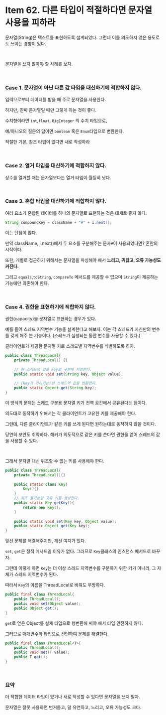 # Item 62. 다른 타입이 적절하다면 문자열 사용을 피하라



문자열(String)은 텍스트를 표현하도록 설계되었다. 그런데 이를 의도하지 않은 용도로도 쓰이는 경향이 있다.

<br>

문자열을 쓰지 않아야 할 사례를 보자.

<br>

### Case 1. 문자열이 아닌 다른 값 타입을 대신하기에 적합하지 않다.

입력으로부터 데이터를 받을 때 주로 문자열을 사용한다. 

하지만, 진짜 문자열일 때만 그렇게 하는 것이 좋다.

수치형이라면 `int`,`float`, `BigInteger` 의 수치 타입으로, 

예/아니오의 질문의 답이면 `boolean` 혹은 `Enum`타입으로 변환한다.

적절한 기본, 참조 타입이 없다면 새로 작성하라

<br>

### Case 2. 열거 타입을 대신하기에 적합하지 않다.

상수를 열거할 때는 문자열보다는 열거 타입이 월등히 낫다.

<br>

### Case 3. 혼합 타입을 대신하기에 적합하지 않다.

여러 요소가 혼합된 데이터를 하나의 문자열로 표현하는 것은 대체로 좋지 않다. 

```java
String compoundKey = className + "#" + i.next();
```

이는 단점이 많다. 

만약 className, i.next()에서 두 요소를 구분해주는 문자`#`이 사용되었다면? 혼란의 시작이다.

또한, 개별로 접근하기 위해서는 문자열을 파싱해야 해서 **느리고, 귀찮고, 오류 가능성도 커진다.**

그리고 `equals`,`toString`, `compareTo` 메서드를 제공할 수 없으며 `String`이 제공하는 기능에만 의존해야 한다.

<br>

### Case 4.  권한을 표현하기에 적합하지 않다.

권한(capacity)을 문자열로 표현하는 경우가 있다. 

예를 들어 스레드 지역변수 기능을 설계한다고 해보자. 이는 각 스레드가 자신만의 변수를 갖게 해주 는 기능이다. (스레드가 실행되는 동안 변수를 사용할 수 있다.)

클라이언트가 제공한 문자열 키로 스레드별 지역변수를 식별하도록 하자.

```java
public class ThreadLocal{
    private ThreadLocal() {}
    
    // 현 스레드의 값을 key로 구분해 저장한다.
    public static void set(String key, Object value);
    
    // (key가 가리키는)현 스레드의 값을 반환한다.
    public static Object get(String key);
}
```

이 방식의 문제는 스레드 구분용 문자열 키가 전역 공간에서 공유된다는 점이다. 

의도대로 동작하기 위해서는 각 클라이언트가 고유한 키를 제공해야 한다.

그런데, 다른 클라이언트가 같은 키를 쓰게 된다면 원하는대로 동작하지 않을 것이다. 

당연히 보안도 취약하다. 해커가 의도적으로 같은 키를 쓴다면 권한을 얻어 스레드의 값을 사용할 수 있다.

<br>

그래서 문자열 대신 위조할 수 없는 키를 사용해야 한다. 

```java
public class ThreadLocal{
    private ThreadLocal(){}
    
    public static class Key{
        Key(){}
    }
    // 위조 불가능한 고유 키를 생성한다.
    public static Key getKey(){
       	return new Key();
    }
    
    public static void set(Key key, Object value);
    public static Object get(Key key);
}
```

앞선 문제를 해결해주지만, 개선 여지가 있다.

`set`, `get`은 정적 메서드일 이유가 없다. 그러므로 `Key`클래스의 인스턴스 메서드로 바꾸자.

그런데 이렇게 하면 `Key`는 더 이상 스레드 지역변수를 구분하기 위한 키가 아니라, 그 자체가 스레드 지역변수가 된다. 

따라서 `Key`의 이름을 ThreadLocal로 바꿔도 무방하다.

```java
public final class ThreadLocal{
    public ThreadLocal();
    public void set(Object value);
    public Object get();
}
```

`get`로 얻은 Object를 실제 타입으로 형변환해 써야 해서 타입 안전하지 않다. 

그러므로 매개변수화 타입으로 선언하여 문제를 해결한다.

```java
public final class ThreadLocal<T>{
    public ThreadLocal();
    public void set(T value);
    public T get();
}
```

<br>

### 요약

더 적합한 데이터 타입이 있거나 새로 작성할 수 있다면 문자열을 쓰지 말자.

문자열은 잘못 사용하면 번거롭고, 덜 유연하고, 느리고, 오류 가능성도 크다.

<br><br>